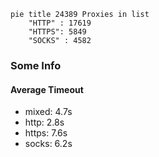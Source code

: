 
```mermaid
pie title 24389 Proxies in list
    "HTTP" : 17619
    "HTTPS": 5849
    "SOCKS" : 4582
```

### Some Info
#### Average Timeout

- mixed: 4.7s
- http: 2.8s
- https: 7.6s
- socks: 6.2s